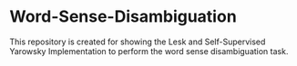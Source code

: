# Word-Sense-Disambiguation
This repository is created for showing the Lesk and Self-Supervised Yarowsky Implementation to perform the word sense disambiguation task.
